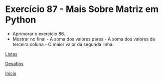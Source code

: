 # Exercício 87 - Mais Sobre Matriz em Python

- Aprimorar o exercício 86.
- Mostrar no final - A soma dos valores pares - A soma dos valores da terceira coluna - O maior valor da segunda linha.

[Listas](https://github.com/NandesLima/python-codigos/tree/master/desafios/08.%20Listas)

[Desafios](https://github.com/NandesLima/python-codigos/tree/master/desafios)

[Início](https://github.com/NandesLima/python-codigos)